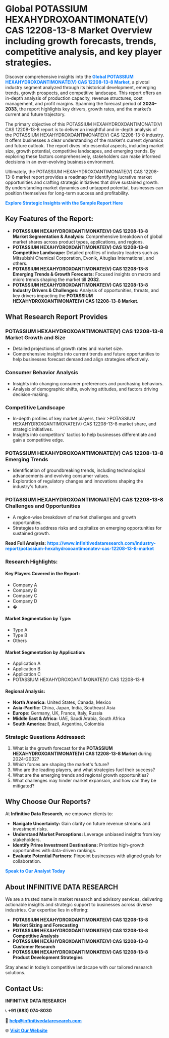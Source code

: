 <h1>Global POTASSIUM HEXAHYDROXOANTIMONATE(V) CAS 12208-13-8 Market Overview including growth forecasts, trends, competitive analysis, and key player strategies.</h1>
<p>
Discover comprehensive insights into the 
<a href="https://www.infinitivedataresearch.com/industry-report/potassium-hexahydroxoantimonatev-cas-12208-13-8-market" rel="dofollow" style="color: #007BFF; text-decoration: none;"><strong>Global POTASSIUM HEXAHYDROXOANTIMONATE(V) CAS 12208-13-8 Market</strong></a>, a pivotal industry segment analyzed through its historical development, emerging trends, growth prospects, and competitive landscape. This report offers an in-depth analysis of production capacity, revenue structures, cost management, and profit margins. Spanning the forecast period of <strong>2024–2033</strong>, the report highlights key drivers, growth rates, and the market’s current and future trajectory.
</p>
<p>
The primary objective of this POTASSIUM HEXAHYDROXOANTIMONATE(V) CAS 12208-13-8 report is to deliver an insightful and in-depth analysis of the POTASSIUM HEXAHYDROXOANTIMONATE(V) CAS 12208-13-8 industry. It offers businesses a clear understanding of the market's current dynamics and future outlook. The report dives into essential aspects, including market size, growth potential, competitive landscapes, and emerging trends. By exploring these factors comprehensively, stakeholders can make informed decisions in an ever-evolving business environment.
</p>
<p>
Ultimately, the POTASSIUM HEXAHYDROXOANTIMONATE(V) CAS 12208-13-8 market report provides a roadmap for identifying lucrative market opportunities and crafting strategic initiatives that drive sustained growth. By understanding market dynamics and untapped potential, businesses can position themselves for long-term success and profitability.
</p>
<p>
<a href="https://www.infinitivedataresearch.com/request-sample/reportId=110692" style="color: #007BFF; text-decoration: none;"><strong>Explore Strategic Insights with the Sample Report Here</strong></a>
</p>

<h2>Key Features of the Report:</h2>
<ul>
<li><strong>POTASSIUM HEXAHYDROXOANTIMONATE(V) CAS 12208-13-8 Market Segmentation & Analysis:</strong> Comprehensive breakdown of global market shares across product types, applications, and regions.</li>
<li><strong>POTASSIUM HEXAHYDROXOANTIMONATE(V) CAS 12208-13-8 Competitive Landscape:</strong> Detailed profiles of industry leaders such as Mitsubishi Chemical Corporation, Evonik, Altuglas International, and others.</li>
<li><strong>POTASSIUM HEXAHYDROXOANTIMONATE(V) CAS 12208-13-8 Emerging Trends & Growth Forecasts:</strong> Focused insights on macro and micro trends shaping the market till <strong>2032</strong>.</li>
<li><strong>POTASSIUM HEXAHYDROXOANTIMONATE(V) CAS 12208-13-8 Industry Drivers & Challenges:</strong> Analysis of opportunities, threats, and key drivers impacting the <strong>POTASSIUM HEXAHYDROXOANTIMONATE(V) CAS 12208-13-8 Market</strong>.</li>
</ul>

<h2>What Research Report Provides</h2>
<h3>POTASSIUM HEXAHYDROXOANTIMONATE(V) CAS 12208-13-8 Market Growth and Size</h3>
<ul>
<li>Detailed projections of growth rates and market size.</li>
<li>Comprehensive insights into current trends and future opportunities to help businesses forecast demand and align strategies effectively.</li>
</ul>

<h3>Consumer Behavior Analysis</h3>
<ul>
<li>Insights into changing consumer preferences and purchasing behaviors.</li>
<li>Analysis of demographic shifts, evolving attitudes, and factors driving decision-making.</li>
</ul>

<h3>Competitive Landscape</h3>
<ul>
<li>In-depth profiles of key market players, their >POTASSIUM HEXAHYDROXOANTIMONATE(V) CAS 12208-13-8 market share, and strategic initiatives.</li>
<li>Insights into competitors' tactics to help businesses differentiate and gain a competitive edge.</li>
</ul>

<h3>POTASSIUM HEXAHYDROXOANTIMONATE(V) CAS 12208-13-8 Emerging Trends</h3>
<ul>
<li>Identification of groundbreaking trends, including technological advancements and evolving consumer values.</li>
<li>Exploration of regulatory changes and innovations shaping the industry's future.</li>
</ul>

<h3>POTASSIUM HEXAHYDROXOANTIMONATE(V) CAS 12208-13-8 Challenges and Opportunities</h3>
<ul>
<li>A region-wise breakdown of market challenges and growth opportunities.</li>
<li>Strategies to address risks and capitalize on emerging opportunities for sustained growth.</li>
</ul>
<p><strong>Read Full Analysis:</strong> <a href="https://www.infinitivedataresearch.com/industry-report/potassium-hexahydroxoantimonatev-cas-12208-13-8-market" rel="dofollow" style="color: #007BFF; text-decoration: none;"><strong>https://www.infinitivedataresearch.com/industry-report/potassium-hexahydroxoantimonatev-cas-12208-13-8-market</strong></a></p>
<h3>Research Highlights:</h3>
<h4>Key Players Covered in the Report:</h4>
<ul><li>Company A</li><li>Company B</li><li>Company C</li><li>Company D</li><li>�</li></ul>
<h4>Market Segmentation by Type:</h4>
<ul><li>Type A</li><li>Type B</li><li>Others</li></ul>
<h4>Market Segmentation by Application:</h4>
<ul><li>Application A</li><li>Application B</li><li>Application C</li><li>POTASSIUM HEXAHYDROXOANTIMONATE(V) CAS 12208-13-8</li></ul>

<h4>Regional Analysis:</h4>
<ul>
<li><strong>North America:</strong> United States, Canada, Mexico</li>
<li><strong>Asia-Pacific:</strong> China, Japan, India, Southeast Asia</li>
<li><strong>Europe:</strong> Germany, UK, France, Italy, Russia</li>
<li><strong>Middle East & Africa:</strong> UAE, Saudi Arabia, South Africa</li>
<li><strong>South America:</strong> Brazil, Argentina, Colombia</li>
</ul>

<h3>Strategic Questions Addressed:</h3>
<ol>
<li>What is the growth forecast for the <strong>POTASSIUM HEXAHYDROXOANTIMONATE(V) CAS 12208-13-8 Market</strong> during 2024–2032?</li>
<li>Which forces are shaping the market's future?</li>
<li>Who are the leading players, and what strategies fuel their success?</li>
<li>What are the emerging trends and regional growth opportunities?</li>
<li>What challenges may hinder market expansion, and how can they be mitigated?</li>
</ol>

<h2>Why Choose Our Reports?</h2>
<p>At <strong>Infinitive Data Research</strong>, we empower clients to:</p>
<ul>
<li><strong>Navigate Uncertainty:</strong> Gain clarity on future revenue streams and investment risks.</li>
<li><strong>Understand Market Perceptions:</strong> Leverage unbiased insights from key stakeholders.</li>
<li><strong>Identify Prime Investment Destinations:</strong> Prioritize high-growth opportunities with data-driven rankings.</li>
<li><strong>Evaluate Potential Partners:</strong> Pinpoint businesses with aligned goals for collaboration.</li>
</ul>
<p><a href="https://www.infinitivedataresearch.com/industry-report/potassium-hexahydroxoantimonatev-cas-12208-13-8-market" rel="dofollow" style="color: #007BFF; text-decoration: none;"><strong>Speak to Our Analyst Today</strong></a></p>

<h2>About INFINITIVE DATA RESEARCH</h2>
<p>We are a trusted name in market research and advisory services, delivering actionable insights and strategic support to businesses across diverse industries. Our expertise lies in offering:</p>
<ul>
<li><strong>POTASSIUM HEXAHYDROXOANTIMONATE(V) CAS 12208-13-8 Market Sizing and Forecasting</strong></li>
<li><strong>POTASSIUM HEXAHYDROXOANTIMONATE(V) CAS 12208-13-8 Competitive Analysis</strong></li>
<li><strong>POTASSIUM HEXAHYDROXOANTIMONATE(V) CAS 12208-13-8 Customer Research</strong></li>
<li><strong>POTASSIUM HEXAHYDROXOANTIMONATE(V) CAS 12208-13-8 Product Development Strategies</strong></li>
</ul>
<p>Stay ahead in today’s competitive landscape with our tailored research solutions.</p>

<h2>Contact Us:</h2>
<p><strong>INFINITIVE DATA RESEARCH</strong></p>
<p>📞 <strong>+91 (883) 074-8030</strong></p>
<p>📧 <strong><a href="mailto:help@infinitivedataresearch.com" style="color: #007BFF;">help@infinitivedataresearch.com</a></strong></p>
<p>🌐 <strong><a href="https://www.infinitivedataresearch.com" rel="dofollow" style="color: #007BFF;">Visit Our Website</a></strong></p>